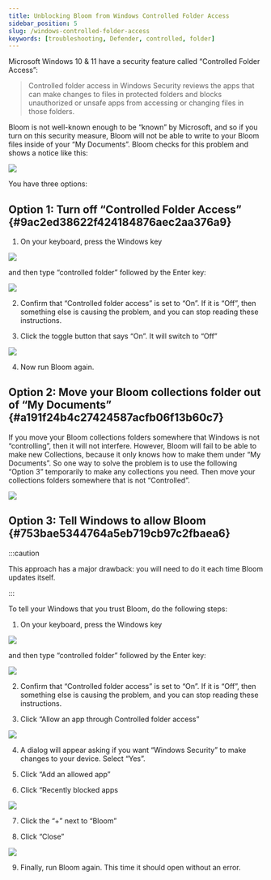 ```yaml
---
title: Unblocking Bloom from Windows Controlled Folder Access
sidebar_position: 5
slug: /windows-controlled-folder-access
keywords: [troubleshooting, Defender, controlled, folder]
---
```




Microsoft Windows 10 & 11 have a security feature called “Controlled Folder Access”:



> Controlled folder access in Windows Security reviews the apps that can make changes to files in protected folders and blocks unauthorized or unsafe apps from accessing or changing files in those folders.


Bloom is not well-known enough to be “known” by Microsoft, and so if you turn on this security measure, Bloom will not be able to write to your Bloom files inside of your “My Documents”. Bloom checks for this problem and shows a notice like this:


![](./1215841880.png)


You have three options:


## Option 1: Turn off “Controlled Folder Access” {#9ac2ed38622f424184876aec2aa376a9}


<div class='notion-row'>
<div class='notion-column' style={{width: 'calc((100% - (min(32px, 4vw) * 1)) * 0.5000000000000001)'}}>

1. On your keyboard, press the Windows key

</div><div className='notion-spacer' />

<div class='notion-column' style={{width: 'calc((100% - (min(32px, 4vw) * 1)) * 0.5)'}}>

![](./2017006016.png)

</div><div className='notion-spacer' />
</div>


and then type “controlled folder” followed by the Enter key:


![](./1979852456.png)


 2. Confirm that “Controlled folder access” is set to “On”. If it is “Off”, then something else is causing the problem, and you can stop reading these instructions.


 3. Click the toggle button that says “On”. It will switch to “Off”


![](./130758407.png)


 4. Now run Bloom again.


## Option 2: Move your Bloom collections folder out of “My Documents” {#a191f24b4c27424587acfb06f13b60c7}


If you move your Bloom collections folders somewhere that Windows is not “controlling”, then it will not interfere. However, Bloom will fail to be able to make new Collections, because it only knows how to make them under “My Documents”. So one way to solve the problem is to use the following “Option 3” temporarily to make any collections you need. Then move your collections folders somewhere that is not “Controlled”.


![](./240704142.png)


## Option 3: Tell Windows to allow Bloom {#753bae5344764a5eb719cb97c2fbaea6}


:::caution

This approach has a major drawback: you will need to do it each time Bloom updates itself.

:::




To tell your Windows that you trust Bloom, do the following steps:


<div class='notion-row'>
<div class='notion-column' style={{width: 'calc((100% - (min(32px, 4vw) * 1)) * 0.5000000000000001)'}}>

1. On your keyboard, press the Windows key

</div><div className='notion-spacer' />

<div class='notion-column' style={{width: 'calc((100% - (min(32px, 4vw) * 1)) * 0.5)'}}>

![](./2017006016.png)

</div><div className='notion-spacer' />
</div>


and then type “controlled folder” followed by the Enter key:


![](./1979852456.png)


 2. Confirm that “Controlled folder access” is set to “On”. If it is “Off”, then something else is causing the problem, and you can stop reading these instructions.


<div class='notion-row'>
<div class='notion-column' style={{width: 'calc((100% - (min(32px, 4vw) * 1)) * 0.5)'}}>

 3. Click “Allow an app through Controlled folder access”

</div><div className='notion-spacer' />

<div class='notion-column' style={{width: 'calc((100% - (min(32px, 4vw) * 1)) * 0.5)'}}>

![](./130758407.png)

</div><div className='notion-spacer' />
</div>


 4. A dialog will appear asking if you want “Windows Security” to make changes to your device. Select “Yes”.


 5. Click “Add an allowed app”


<div class='notion-row'>
<div class='notion-column' style={{width: 'calc((100% - (min(32px, 4vw) * 1)) * 0.5)'}}>

 6. Click “Recently blocked apps

</div><div className='notion-spacer' />

<div class='notion-column' style={{width: 'calc((100% - (min(32px, 4vw) * 1)) * 0.5)'}}>

![](./1962877507.png)

</div><div className='notion-spacer' />
</div>


 7. Click the “+” next to “Bloom”


 8. Click “Close”


![](./413206379.png)


 9. Finally, run Bloom again. This time it should open without an error.

